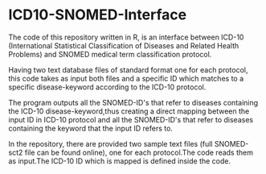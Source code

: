 # ICD10-SNOMED-Interface

The code of this repository written in R, is an interface between ICD-10 (International Statistical Classification of Diseases and Related Health Problems) and SNOMED medical term classification protocol.

Having two text database files of standard format one for each protocol, this code takes as input both files and a specific ID which matches to a specific disease-keyword according to the ICD-10 protocol.

The program outputs all the SNOMED-ID's that refer to diseases containing the ICD-10 disease-keyword,thus creating a direct mapping between the input ID in ICD-10 protocol and all the SNOMED-ID's that refer to diseases containing the keyword that the input ID refers to.

In the repository, there are provided two sample text files (full SNOMED-sct2 file can be found online), one for each protocol.The code reads them as input.The ICD-10 ID which is mapped is defined inside the code.
